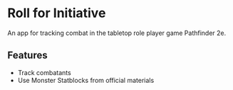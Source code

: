# Roll for Initiative
An app for tracking combat in the tabletop role player game Pathfinder 2e.

## Features
- Track combatants
- Use Monster Statblocks from official materials
